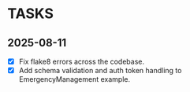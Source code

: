 # TASKS

## 2025-08-11
- [x] Fix flake8 errors across the codebase.
- [x] Add schema validation and auth token handling to EmergencyManagement example.
